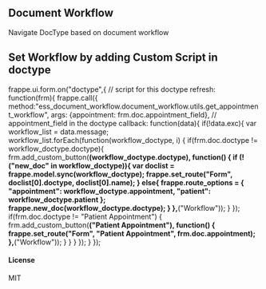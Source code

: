 ## Document Workflow

Navigate DocType based on document workflow

## Set Workflow by adding Custom Script in doctype
frappe.ui.form.on("doctype",{ // script for this doctype
	refresh:  function(frm){
		frappe.call({
			method:"ess_document_workflow.document_workflow.utils.get_appointment_workflow",
			args: {appointment: frm.doc.appointment_field}, // appointment_field in the doctype
			callback: function(data){
				if(!data.exc){
					var workflow_list = data.message;
					workflow_list.forEach(function(workflow_doctype, i) {
						if(frm.doc.doctype != workflow_doctype.doctype){
							frm.add_custom_button(__(workflow_doctype.doctype), function() {
								if (!("new_doc" in workflow_doctype)){
									var doclist = frappe.model.sync(workflow_doctype);
									frappe.set_route("Form", doclist[0].doctype, doclist[0].name);
								}
								else{
									frappe.route_options = {
										"appointment": workflow_doctype.appointment,
										"patient": workflow_doctype.patient
									};
									frappe.new_doc(workflow_doctype.doctype);
								}
							},__("Workflow"));
						}
					});
					if(frm.doc.doctype != "Patient Appointment") {
						frm.add_custom_button(__("Patient Appointment"), function() {
							frappe.set_route("Form", "Patient Appointment", frm.doc.appointment);
						},__("Workflow"));
					}
				}
			}
		});
	}
});

#### License

MIT
